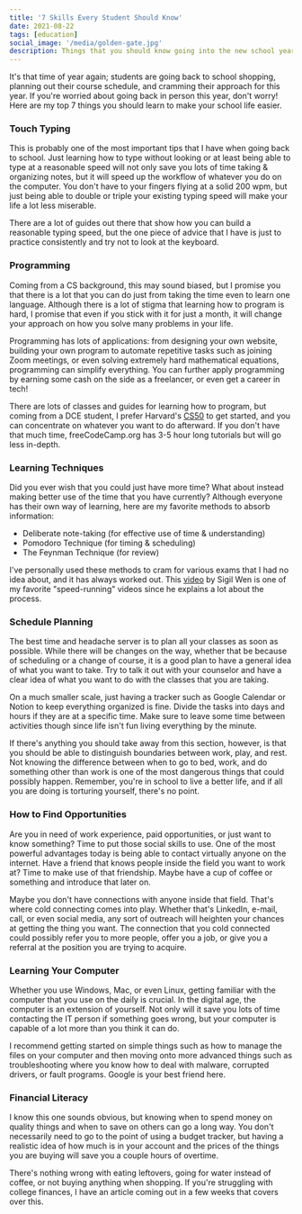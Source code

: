 ```yaml
---
title: '7 Skills Every Student Should Know'
date: 2021-08-22
tags: [education]
social_image: '/media/golden-gate.jpg'
description: Things that you should know going into the new school year.
---
```

It's that time of year again; students are going back to school shopping, planning out their course schedule, and cramming their approach for this year. If you're worried about going back in person this year, don't worry! Here are my top 7 things you should learn to make your school life easier.

### Touch Typing
This is probably one of the most important tips that I have when going back to school. Just learning how to type without looking or at least being able to type at a reasonable speed will not only save you lots of time taking & organizing notes, but it will speed up the workflow of whatever you do on the computer. You don't have to your fingers flying at a solid 200 wpm, but just being able to double or triple your existing typing speed will make your life a lot less miserable. 

There are a lot of guides out there that show how you can build a reasonable typing speed, but the one piece of advice that I have is just to practice consistently and try not to look at the keyboard.

### Programming
Coming from a CS background, this may sound biased, but I promise you that there is a lot that you can do just from taking the time even to learn one language. Although there is a lot of stigma that learning how to program is hard, I promise that even if you stick with it for just a month, it will change your approach on how you solve many problems in your life.

Programming has lots of applications: from designing your own website, building your own program to automate repetitive tasks such as joining Zoom meetings, or even solving extremely hard mathematical equations, programming can simplify everything. You can further apply programming by earning some cash on the side as a freelancer, or even get a career in tech!

There are lots of classes and guides for learning how to program, but coming from a DCE student, I prefer Harvard's [CS50](https://cs50.harvard.edu/x/) to get started, and you can concentrate on whatever you want to do afterward. If you don't have that much time, freeCodeCamp.org has 3-5 hour long tutorials but will go less in-depth.

### Learning Techniques
Did you ever wish that you could just have more time? What about instead making better use of the time that you have currently? Although everyone has their own way of learning, here are my favorite methods to absorb information:

* Deliberate note-taking (for effective use of time & understanding)
* Pomodoro Technique (for timing & scheduling)
* The Feynman Technique (for review)

I've personally used these methods to cram for various exams that I had no idea about, and it has always worked out. This [video](https://www.youtube.com/watch?v=wVpaP6IyyvY&t) by Sigil Wen is one of my favorite "speed-running" videos since he explains a lot about the process.

### Schedule Planning
The best time and headache server is to plan all your classes as soon as possible. While there will be changes on the way, whether that be because of scheduling or a change of course, it is a good plan to have a general idea of what you want to take. Try to talk it out with your counselor and have a clear idea of what you want to do with the classes that you are taking. 

On a much smaller scale, just having a tracker such as Google Calendar or Notion to keep everything organized is fine. Divide the tasks into days and hours if they are at a specific time. Make sure to leave some time between activities though since life isn't fun living everything by the minute.

If there's anything you should take away from this section, however, is that you should be able to distinguish boundaries between work, play, and rest. Not knowing the difference between when to go to bed, work, and do something other than work is one of the most dangerous things that could possibly happen. Remember, you're in school to live a better life, and if all you are doing is torturing yourself, there's no point.

### How to Find Opportunities
Are you in need of work experience, paid opportunities, or just want to know something? Time to put those social skills to use. One of the most powerful advantages today is being able to contact virtually anyone on the internet. Have a friend that knows people inside the field you want to work at? Time to make use of that friendship. Maybe have a cup of coffee or something and introduce that later on.

Maybe you don't have connections with anyone inside that field. That's where cold connecting comes into play. Whether that's LinkedIn, e-mail, call, or even social media, any sort of outreach will heighten your chances at getting the thing you want. The connection that you cold connected could possibly refer you to more people, offer you a job, or give you a referral at the position you are trying to acquire.

### Learning Your Computer
Whether you use Windows, Mac, or even Linux, getting familiar with the computer that you use on the daily is crucial. In the digital age, the computer is an extension of yourself. Not only will it save you lots of time contacting the IT person if something goes wrong, but your computer is capable of a lot more than you think it can do.

I recommend getting started on simple things such as how to manage the files on your computer and then moving onto more advanced things such as troubleshooting where you know how to deal with malware, corrupted drivers, or fault programs. Google is your best friend here.

### Financial Literacy
I know this one sounds obvious, but knowing when to spend money on quality things and when to save on others can go a long way. You don't necessarily need to go to the point of using a budget tracker, but having a realistic idea of how much is in your account and the prices of the things you are buying will save you a couple hours of overtime.

There's nothing wrong with eating leftovers, going for water instead of coffee, or not buying anything when shopping. If you're struggling with college finances, I have an article coming out in a few weeks that covers over this. 